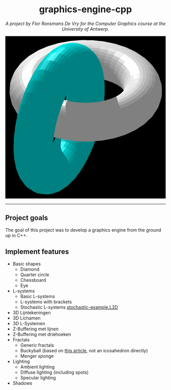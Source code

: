 <h1 align="center">graphics-engine-cpp</h1>

<p style="text-align: center;"><em>A project by Flor Ronsmans De Vry for the Computer Graphics course at the University of Antwerp.</em></p>

<div align="center"><img src="demo/thumbnail.png"></img></div>

___

## Project goals
The goal of this project was to develop a graphics engine from the ground up in C++.

## Implement features
- Basic shapes
  - Diamond
  - Quarter circle
  - Chessboard
  - Eye
- L-systems
  - Basic L-systems
  - L-systems with brackets
  - Stochastic L-systems [stochastic-example.L2D](stochastic-example.L2D)
- 3D Lijntekeningen
- 3D Lichamen
- 3D L-Systemen
- Z-Buffering met lijnen
- Z-Buffering met driehoeken
- Fractals
  - Generic fractals
  - Buckyball (based on [this article](https://en.wikipedia.org/wiki/Truncated_icosahedron), not an icosahedron directly)
  - Menger sponge
- Lighting
  - Ambient lighting
  - Diffuse lighting (including spots)
  - Specular lighting
- Shadows